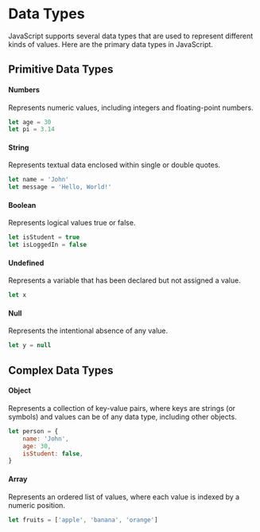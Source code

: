 # Data Types

JavaScript supports several data types that are used to represent different kinds of values. Here are the primary data types in JavaScript.

## Primitive Data Types

#### Numbers

Represents numeric values, including integers and floating-point numbers.

```js
let age = 30
let pi = 3.14
```

#### String

Represents textual data enclosed within single or double quotes.

```js
let name = 'John'
let message = 'Hello, World!'
```

#### Boolean

Represents logical values true or false.

```js
let isStudent = true
let isLoggedIn = false
```

#### Undefined

Represents a variable that has been declared but not assigned a value.

```js
let x
```

#### Null

Represents the intentional absence of any value.

```js
let y = null
```

## Complex Data Types

#### Object

Represents a collection of key-value pairs, where keys are strings (or symbols) and values can be of any data type, including other objects.

```js
let person = {
    name: 'John',
    age: 30,
    isStudent: false,
}
```

#### Array

Represents an ordered list of values, where each value is indexed by a numeric position.

```js
let fruits = ['apple', 'banana', 'orange']
```

